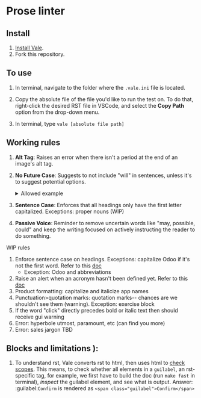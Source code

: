 # Prose linter

## Install
1. [Install Vale](https://vale.sh/docs/vale-cli/installation/).
2. Fork this repository.

## To use
1. In terminal, navigate to the folder where the `.vale.ini` file is located.
2. Copy the absolute file of the file you'd like to run the test on. To do that, right-click   the
   desired RST file in VSCode, and select the **Copy Path** option from the drop-down menu.

3. In terminal, type `vale [absolute file path]`

## Working rules
1. **Alt Tag**: Raises an error when there isn't a period at the end of an image's alt tag.
2. **No Future Case**: Suggests to not include "will" in sentences, unless it's to suggest potential options.

   <details>
   <summary>Allowed example</summary>
   ``Selecting the :guilabel:`Todo` filter option will generate a list of tasks to-do, with ...``
   </details>

3. **Sentence Case**: Enforces that all headings only have the first letter capitalized. Exceptions: proper nouns (WIP)
4. **Passive Voice**: Reminder to remove uncertain words like "may, possible, could" and keep the writing focused on actively instructing the reader to do something.

WIP rules
1. Enforce sentence case on headings. Exceptions: capitalize Odoo if it's not the first word. Refer to this [doc](https://vale.sh/docs/topics/styles/#capitalization)
   - Exception: Odoo and abbreviations
2. Raise an alert when an acronym hasn't been defined yet. Refer to this [doc](https://vale.sh/docs/topics/styles/#conditional)
3. Product formatting: capitalize and italicize app names
4. Punctuation>quotation marks: quotation marks-- chances are we shouldn't see them (warning). Exception: exercise block
5. If the word "click" directly precedes bold or italic text then should receive gui warning
6. Error: hyperbole
  utmost, paramount, etc (can find you more)
7. Error: sales jargon
  TBD

## Blocks and limitations ):
1. To understand rst, Vale converts rst to html, then uses html to [check scopes](https://vale.sh/docs/topics/scoping/#types-formats-and-scopes). This means, to check whether all elements in a `guilabel`, an rst-specific tag, for example, we first have to build the doc (run `make fast` in terminal), *inspect* the guilabel element, and see what is output. Answer: :guilabel:`Confirm` is rendered as `<span class="guilabel">Confirm</span>`